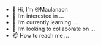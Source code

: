 - 👋 Hi, I’m @Maulanaon
- 👀 I’m interested in ...
- 🌱 I’m currently learning ...
- 💞️ I’m looking to collaborate on ...
- 📫 How to reach me ...

<!---
Maulanaon/Maulanaon is a ✨ special ✨ repository because its `README.md` (this file) appears on your GitHub profile.
You can click the Preview link to take a look at your changes.
--->
